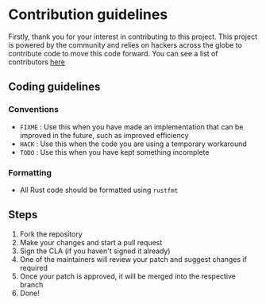 # Contribution guidelines
Firstly, thank you for your interest in contributing to this project. This project is powered by the community 
and relies on hackers across the globe to contribute code to move this code forward. You can see a list of contributors [here](./CONTRIBUTORS.md)

## Coding guidelines

### Conventions

* `FIXME` : Use this when you have made an implementation that can be improved in the future, such as improved efficiency
* `HACK` : Use this when the code you are using a temporary workaround
* `TODO` : Use this when you have kept something incomplete

### Formatting

* All Rust code should be formatted using `rustfmt` 

## Steps

1. Fork the repository
2. Make your changes and start a pull request
3. Sign the CLA (if you haven't signed it already)
4. One of the maintainers will review your patch and suggest changes if required
5. Once your patch is approved, it will be merged into the respective branch
6. Done!
